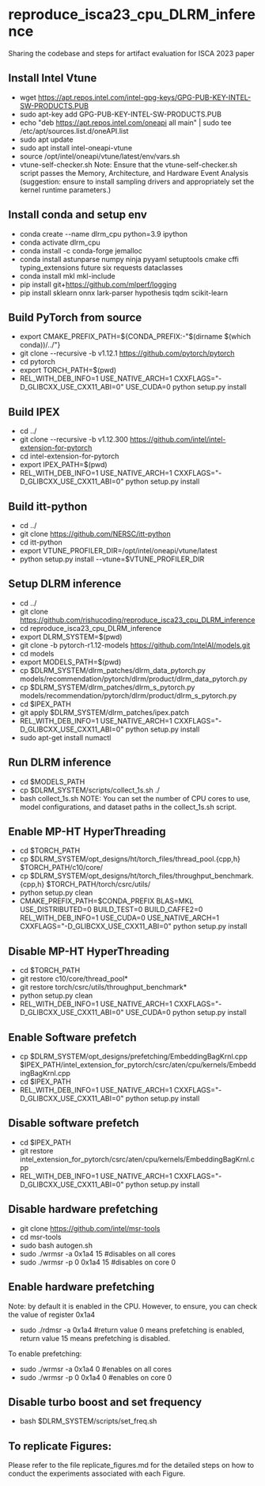 # reproduce_isca23_cpu_DLRM_inference
Sharing the codebase and steps for artifact evaluation for ISCA 2023 paper


## Install Intel Vtune

* wget https://apt.repos.intel.com/intel-gpg-keys/GPG-PUB-KEY-INTEL-SW-PRODUCTS.PUB
* sudo apt-key add GPG-PUB-KEY-INTEL-SW-PRODUCTS.PUB
* echo "deb https://apt.repos.intel.com/oneapi all main" | sudo tee /etc/apt/sources.list.d/oneAPI.list
* sudo apt update
* sudo apt install intel-oneapi-vtune
* source /opt/intel/oneapi/vtune/latest/env/vars.sh
* vtune-self-checker.sh
Note: Ensure that the vtune-self-checker.sh script passes the Memory, Architecture, and Hardware Event Analysis (suggestion: ensure to install sampling drivers and appropriately set the kernel runtime parameters.)

## Install conda and setup env
* conda create --name dlrm_cpu python=3.9 ipython
* conda activate dlrm_cpu
* conda install -c conda-forge jemalloc
* conda install astunparse numpy ninja pyyaml setuptools cmake cffi typing_extensions future six requests dataclasses
* conda install mkl mkl-include
* pip install git+https://github.com/mlperf/logging
* pip install sklearn onnx lark-parser hypothesis tqdm scikit-learn

## Build PyTorch from source
* export CMAKE_PREFIX_PATH=${CONDA_PREFIX:-"$(dirname $(which conda))/../"}
* git clone --recursive -b v1.12.1 https://github.com/pytorch/pytorch
* cd pytorch
* export TORCH_PATH=$(pwd)
* REL_WITH_DEB_INFO=1 USE_NATIVE_ARCH=1 CXXFLAGS="-D_GLIBCXX_USE_CXX11_ABI=0" USE_CUDA=0 python setup.py install


## Build IPEX
* cd ../
* git clone --recursive -b v1.12.300 https://github.com/intel/intel-extension-for-pytorch
* cd intel-extension-for-pytorch
* export IPEX_PATH=$(pwd)
* REL_WITH_DEB_INFO=1 USE_NATIVE_ARCH=1 CXXFLAGS="-D_GLIBCXX_USE_CXX11_ABI=0" python setup.py install
  
## Build itt-python
* cd ../
* git clone https://github.com/NERSC/itt-python
* cd itt-python
* export VTUNE_PROFILER_DIR=/opt/intel/oneapi/vtune/latest
* python setup.py install --vtune=$VTUNE_PROFILER_DIR


## Setup DLRM inference
* cd ../
* git clone https://github.com/rishucoding/reproduce_isca23_cpu_DLRM_inference
* cd reproduce_isca23_cpu_DLRM_inference
* export DLRM_SYSTEM=$(pwd)
* git clone -b pytorch-r1.12-models https://github.com/IntelAI/models.git
* cd models
* export MODELS_PATH=$(pwd)
* cp $DLRM_SYSTEM/dlrm_patches/dlrm_data_pytorch.py models/recommendation/pytorch/dlrm/product/dlrm_data_pytorch.py
* cp $DLRM_SYSTEM/dlrm_patches/dlrm_s_pytorch.py models/recommendation/pytorch/dlrm/product/dlrm_s_pytorch.py
* cd $IPEX_PATH
* git apply $DLRM_SYSTEM/dlrm_patches/ipex.patch
* REL_WITH_DEB_INFO=1 USE_NATIVE_ARCH=1 CXXFLAGS="-D_GLIBCXX_USE_CXX11_ABI=0" python setup.py install
* sudo apt-get install numactl

## Run DLRM inference  
* cd $MODELS_PATH
* cp $DLRM_SYSTEM/scripts/collect_1s.sh ./
* bash collect_1s.sh
NOTE: You can set the number of CPU cores to use, model configurations, and dataset paths in the collect_1s.sh script. 

## Enable MP-HT HyperThreading
* cd $TORCH_PATH 
* cp  $DLRM_SYSTEM/opt_designs/ht/torch_files/thread_pool.{cpp,h} $TORCH_PATH/c10/core/
* cp  $DLRM_SYSTEM/opt_designs/ht/torch_files/throughput_benchmark.{cpp,h} $TORCH_PATH/torch/csrc/utils/
* python setup.py clean
* CMAKE_PREFIX_PATH=$CONDA_PREFIX BLAS=MKL USE_DISTRIBUTED=0 BUILD_TEST=0 BUILD_CAFFE2=0 REL_WITH_DEB_INFO=1 USE_CUDA=0 USE_NATIVE_ARCH=1 CXXFLAGS="-D_GLIBCXX_USE_CXX11_ABI=0" python setup.py install

## Disable MP-HT HyperThreading
* cd $TORCH_PATH
* git restore c10/core/thread_pool*
* git restore torch/csrc/utils/throughput_benchmark*
* python setup.py clean
* REL_WITH_DEB_INFO=1 USE_NATIVE_ARCH=1 CXXFLAGS="-D_GLIBCXX_USE_CXX11_ABI=0" USE_CUDA=0 python setup.py install

## Enable Software prefetch
* cp $DLRM_SYSTEM/opt_designs/prefetching/EmbeddingBagKrnl.cpp $IPEX_PATH/intel_extension_for_pytorch/csrc/aten/cpu/kernels/EmbeddingBagKrnl.cpp
* cd $IPEX_PATH
* REL_WITH_DEB_INFO=1 USE_NATIVE_ARCH=1 CXXFLAGS="-D_GLIBCXX_USE_CXX11_ABI=0" python setup.py install

## Disable software prefetch
* cd $IPEX_PATH
* git restore intel_extension_for_pytorch/csrc/aten/cpu/kernels/EmbeddingBagKrnl.cpp
* REL_WITH_DEB_INFO=1 USE_NATIVE_ARCH=1 CXXFLAGS="-D_GLIBCXX_USE_CXX11_ABI=0" python setup.py install

## Disable hardware prefetching
* git clone https://github.com/intel/msr-tools
* cd msr-tools
* sudo bash autogen.sh
* sudo ./wrmsr -a 0x1a4 15 #disables on all cores
* sudo ./wrmsr -p 0 0x1a4 15 #disables on core 0

## Enable hardware prefetching
Note: by default it is enabled in the CPU. However, to ensure, you can check the value of register 0x1a4
* sudo ./rdmsr -a 0x1a4 #return value 0 means prefetching is enabled, return value 15 means prefetching is disabled.

To enable prefetching: 
* sudo ./wrmsr -a 0x1a4 0 #enables on all cores
* sudo ./wrmsr -p 0 0x1a4 0 #enables on core 0

## Disable turbo boost and set frequency
* bash $DLRM_SYSTEM/scripts/set_freq.sh


## To replicate Figures: 
Please refer to the file replicate_figures.md for the detailed steps on how to conduct the experiments associated with each Figure.










